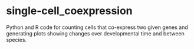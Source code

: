 # single-cell_coexpression
Python and R code for counting cells that co-express two given genes and generating plots showing changes over developmental time and between species. 
